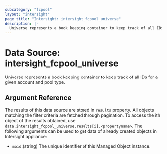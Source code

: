 ```yaml
---
subcategory: "fcpool"
layout: "intersight"
page_title: "Intersight: intersight_fcpool_universe"
description: |-
  Universe represents a book keeping container to keep track of all IDs for a given account and pool type.
---
```


# Data Source: intersight_fcpool_universe
Universe represents a book keeping container to keep track of all IDs for a given account and pool type.
## Argument Reference
The results of this data source are stored in `results` property.
All objects matching the filter criteria are fetched through pagination.
To access the ith object of the results obtained, use `data.intersight_fcpool_universe.results[i].<propertyname>`.
The following arguments can be used to get data of already created objects in Intersight appliance:
* `moid`:(string) The unique identifier of this Managed Object instance. 
 
